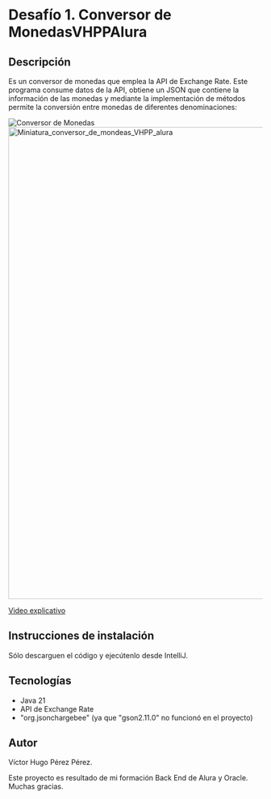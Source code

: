 # Desafío 1. Conversor de MonedasVHPPAlura

## Descripción

Es un conversor de monedas que emplea la API de Exchange Rate. Este programa consume datos de la API, obtiene un JSON que contiene la información de las monedas y mediante la implementación de métodos permite la conversión entre monedas de diferentes denominaciones:

![Conversor de Monedas]()<img width="934" alt="Miniatura_conversor_de_mondeas_VHPP_alura" src="https://github.com/user-attachments/assets/d78e78b3-2b35-42e8-aea3-3488c9a60493">


[Video explicativo](https://www.youtube.com/watch?v=PtXqTBP8yak)

## Instrucciones de instalación

Sólo descarguen el código y ejecútenlo desde IntelliJ.

## Tecnologías

* Java 21
* API de Exchange Rate
* "org.jsonchargebee" (ya que "gson2.11.0" no funcionó en el proyecto)

## Autor

Víctor Hugo Pérez Pérez.

Este proyecto es resultado de mi formación Back End de Alura y Oracle. Muchas gracias.
